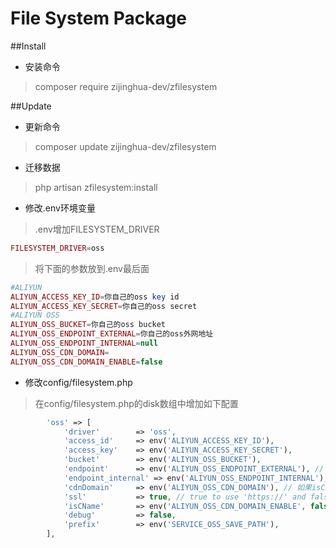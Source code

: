# File System Package
##Install
+ 安装命令
>composer require zijinghua-dev/zfilesystem

##Update

+ 更新命令
>composer update zijinghua-dev/zfilesystem

+ 迁移数据
> php artisan zfilesystem:install

+ 修改.env环境变量
> .env增加FILESYSTEM_DRIVER
~~~php
FILESYSTEM_DRIVER=oss
~~~
> 将下面的参数放到.env最后面
~~~php
#ALIYUN
ALIYUN_ACCESS_KEY_ID=你自己的oss key id
ALIYUN_ACCESS_KEY_SECRET=你自己的oss secret
#ALIYUN OSS
ALIYUN_OSS_BUCKET=你自己的oss bucket
ALIYUN_OSS_ENDPOINT_EXTERNAL=你自己的oss外网地址
ALIYUN_OSS_ENDPOINT_INTERNAL=null
ALIYUN_OSS_CDN_DOMAIN=
ALIYUN_OSS_CDN_DOMAIN_ENABLE=false
~~~

+ 修改config/filesystem.php
> 在config/filesystem.php的disk数组中增加如下配置
~~~php
        'oss' => [
            'driver'        => 'oss',
            'access_id'     => env('ALIYUN_ACCESS_KEY_ID'),
            'access_key'    => env('ALIYUN_ACCESS_KEY_SECRET'),
            'bucket'        => env('ALIYUN_OSS_BUCKET'),
            'endpoint'      => env('ALIYUN_OSS_ENDPOINT_EXTERNAL'), // OSS 外网节点或自定义外部域名
            'endpoint_internal' => env('ALIYUN_OSS_ENDPOINT_INTERNAL'), // v2.0.4 新增配置属性，如果为空，则默认使用 endpoint 配置(由于内网上传有点小问题未解决，请大家暂时不要使用内网节点上传，正在与阿里技术沟通中)
            'cdnDomain'     => env('ALIYUN_OSS_CDN_DOMAIN'), // 如果isCName为true, getUrl会判断cdnDomain是否设定来决定返回的url，如果cdnDomain未设置，则使用endpoint来生成url，否则使用cdn
            'ssl'           => true, // true to use 'https://' and false to use 'http://'. default is false,
            'isCName'       => env('ALIYUN_OSS_CDN_DOMAIN_ENABLE', false), // 是否使用自定义域名,true: 则Storage.url()会使用自定义的cdn或域名生成文件url， false: 则使用外部节点生成url
            'debug'         => false,
            'prefix'        => env('SERVICE_OSS_SAVE_PATH'),
        ],
~~~